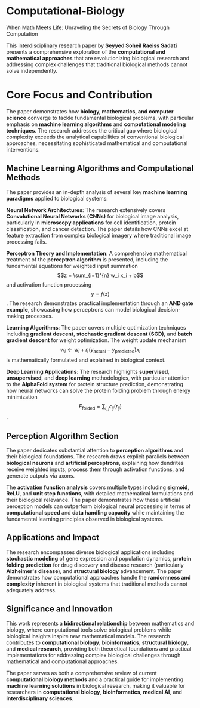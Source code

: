 # Computational-Biology
When Math Meets Life: Unraveling the Secrets of Biology Through Computation

This interdisciplinary research paper by **Seyyed Soheil Raeiss Sadati** presents a comprehensive exploration of the **computational and mathematical approaches** that are revolutionizing biological research and addressing complex challenges that traditional biological methods cannot solve independently.

# Core Focus and Contribution

The paper demonstrates how **biology, mathematics, and computer science** converge to tackle fundamental biological problems, with particular emphasis on **machine learning algorithms** and **computational modeling techniques**. The research addresses the critical gap where biological complexity exceeds the analytical capabilities of conventional biological approaches, necessitating sophisticated mathematical and computational interventions.

## **Machine Learning Algorithms and Computational Methods**

The paper provides an in-depth analysis of several key **machine learning paradigms** applied to biological systems:

**Neural Network Architectures**: The research extensively covers **Convolutional Neural Networks (CNNs)** for biological image analysis, particularly in **microscopy applications** for cell identification, protein classification, and cancer detection. The paper details how CNNs excel at feature extraction from complex biological imagery where traditional image processing fails.

**Perceptron Theory and Implementation**: A comprehensive mathematical treatment of the **perceptron algorithm** is presented, including the fundamental equations for weighted input summation $$z = \sum_{i=1}^{n} w_i x_i + b$$ and activation function processing $$y = f(z)$$. The research demonstrates practical implementation through an **AND gate example**, showcasing how perceptrons can model biological decision-making processes.

**Learning Algorithms**: The paper covers multiple optimization techniques including **gradient descent**, **stochastic gradient descent (SGD)**, and **batch gradient descent** for weight optimization. The weight update mechanism $$w_i \leftarrow w_i + \eta (y_{\text{actual}} - y_{\text{predicted}}) x_i$$ is mathematically formulated and explained in biological context.

**Deep Learning Applications**: The research highlights **supervised**, **unsupervised**, and **deep learning** methodologies, with particular attention to the **AlphaFold system** for protein structure prediction, demonstrating how neural networks can solve the protein folding problem through energy minimization $$E_{\text{folded}} = \sum_{i,j} \epsilon_{ij} \left( r_{ij} \right)$$.

## **Perception Algorithm Section**

The paper dedicates substantial attention to **perception algorithms** and their biological foundations. The research draws explicit parallels between **biological neurons** and **artificial perceptrons**, explaining how dendrites receive weighted inputs, process them through activation functions, and generate outputs via axons. 

The **activation function analysis** covers multiple types including **sigmoid**, **ReLU**, and **unit step functions**, with detailed mathematical formulations and their biological relevance. The paper demonstrates how these artificial perception models can outperform biological neural processing in terms of **computational speed** and **data handling capacity** while maintaining the fundamental learning principles observed in biological systems.

## **Applications and Impact**

The research encompasses diverse biological applications including **stochastic modeling** of gene expression and population dynamics, **protein folding prediction** for drug discovery and disease research (particularly **Alzheimer's disease**), and **structural biology** advancement. The paper demonstrates how computational approaches handle the **randomness and complexity** inherent in biological systems that traditional methods cannot adequately address.

## **Significance and Innovation**

This work represents a **bidirectional relationship** between mathematics and biology, where computational tools solve biological problems while biological insights inspire new mathematical models. The research contributes to **computational biology**, **bioinformatics**, **structural biology**, and **medical research**, providing both theoretical foundations and practical implementations for addressing complex biological challenges through mathematical and computational approaches.

The paper serves as both a comprehensive review of current **computational biology methods** and a practical guide for implementing **machine learning solutions** in biological research, making it valuable for researchers in **computational biology**, **bioinformatics**, **medical AI**, and **interdisciplinary sciences**.
